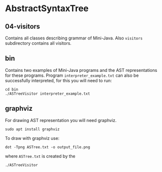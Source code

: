 # AbstractSyntaxTree
## 04-visitors
Contains all classes describing grammar of Mini-Java. Also ```visitors``` subdirectory contains all visitors.
## bin
Contains two examples of Mini-Java programs and the AST representations for these programs. Program
```interpreter_example.txt```
can also be successfully interpreted, for this you will need to run:
```
cd bin
./ASTreeVisitor interpreter_example.txt
```
## graphviz
For drawing AST representation you will need graphviz.
```
sudo apt install graphviz
```
To draw with graphviz use:
```
dot -Tpng ASTree.txt -o output_file.png
```
where ```ASTree.txt``` is created by the 
```
./ASTreeVisitor
```
